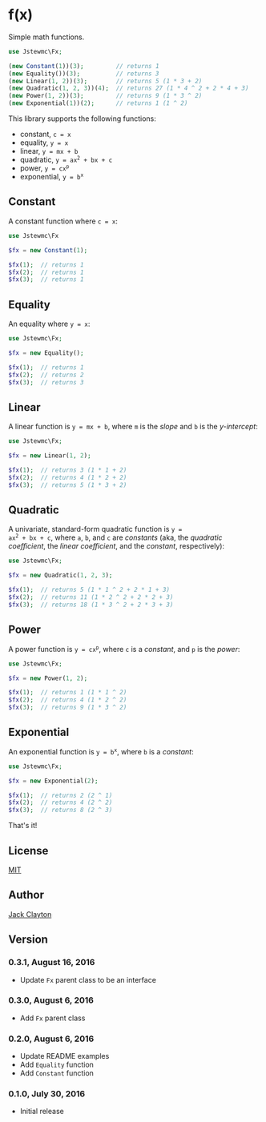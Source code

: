 # f(x)
Simple math functions.

```php
use Jstewmc\Fx;

(new Constant(1))(3);         // returns 1
(new Equality())(3);          // returns 3
(new Linear(1, 2))(3);        // returns 5 (1 * 3 + 2)
(new Quadratic(1, 2, 3))(4);  // returns 27 (1 * 4 ^ 2 + 2 * 4 + 3)
(new Power(1, 2))(3);         // returns 9 (1 * 3 ^ 2)
(new Exponential(1))(2);      // returns 1 (1 ^ 2)
```

This library supports the following functions: 

* constant, `c = x`
* equality, `y = x`
* linear, `y = mx + b` 
* quadratic, <code>y = ax<sup>2</sup> + bx + c</code>
* power, <code>y = cx<sup>p</sup></code>
* exponential, <code>y = b<sup>x</sup></code>

## Constant

A constant function where `c = x`:

```php
use Jstewmc\Fx

$fx = new Constant(1);

$fx(1);  // returns 1
$fx(2);  // returns 1
$fx(3);  // returns 1
```

## Equality

An equality where `y = x`:

```php
use Jstewmc\Fx;

$fx = new Equality();

$fx(1);  // returns 1
$fx(2);  // returns 2
$fx(3);  // returns 3
```

## Linear

A linear function is `y = mx + b`, where `m` is the _slope_ and `b` is the _y-intercept_:

```php
use Jstewmc\Fx;

$fx = new Linear(1, 2);

$fx(1);  // returns 3 (1 * 1 + 2)
$fx(2);  // returns 4 (1 * 2 + 2)
$fx(3);  // returns 5 (1 * 3 + 2)
```

## Quadratic

A univariate, standard-form quadratic function is <code>y = ax<sup>2</sup> + bx + c</code>, where `a`, `b`, and `c` are _constants_ (aka, the _quadratic coefficient_, the _linear coefficient_, and the _constant_, respectively):

```php
use Jstewmc\Fx;

$fx = new Quadratic(1, 2, 3);

$fx(1);  // returns 5 (1 * 1 ^ 2 + 2 * 1 + 3)
$fx(2);  // returns 11 (1 * 2 ^ 2 + 2 * 2 + 3)
$fx(3);  // returns 18 (1 * 3 ^ 2 + 2 * 3 + 3)
``` 

## Power

A power function is <code>y = cx<sup>p</sup></code>, where `c` is a _constant_, and `p` is the _power_:

```php
use Jstewmc\Fx;

$fx = new Power(1, 2);

$fx(1);  // returns 1 (1 * 1 ^ 2)
$fx(2);  // returns 4 (1 * 2 ^ 2)
$fx(3);  // returns 9 (1 * 3 ^ 2)
```

## Exponential

An exponential function is <code>y = b<sup>x</sup></code>, where `b` is a _constant_:

```php
use Jstewmc\Fx;

$fx = new Exponential(2);

$fx(1);  // returns 2 (2 ^ 1)
$fx(2);  // returns 4 (2 ^ 2)
$fx(3);  // returns 8 (2 ^ 3)
```

That's it!

## License

[MIT](https://github.com/jstewmc/test-case)

## Author

[Jack Clayton](mailto:clayjs0@gmail.com)

## Version 

### 0.3.1, August 16, 2016

* Update `Fx` parent class to be an interface

### 0.3.0, August 6, 2016

* Add `Fx` parent class

### 0.2.0, August 6, 2016

* Update README examples
* Add `Equality` function
* Add `Constant` function

### 0.1.0, July 30, 2016

* Initial release